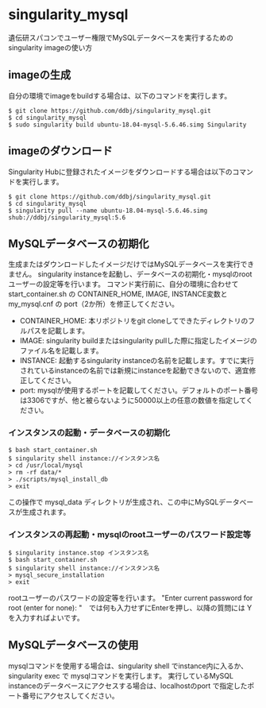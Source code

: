 # singularity_mysql

遺伝研スパコンでユーザー権限でMySQLデータベースを実行するためのsingularity imageの使い方

## imageの生成

自分の環境でimageをbuildする場合は、以下のコマンドを実行します。

    $ git clone https://github.com/ddbj/singularity_mysql.git
    $ cd singularity_mysql
    $ sudo singularity build ubuntu-18.04-mysql-5.6.46.simg Singularity

## imageのダウンロード

Singularity Hubに登録されたイメージをダウンロードする場合は以下のコマンドを実行します。

    $ git clone https://github.com/ddbj/singularity_mysql.git
    $ cd singularity_mysql
    $ singularity pull --name ubuntu-18.04-mysql-5.6.46.simg shub://ddbj/singularity_mysql:5.6


## MySQLデータベースの初期化

生成またはダウンロードしたイメージだけではMySQLデータベースを実行できません。
singularity instanceを起動し、データベースの初期化・mysqlのrootユーザーの設定等を行います。
コマンド実行前に、自分の環境に合わせて start_container.sh の CONTAINER_HOME, IMAGE, INSTANCE変数と　my_mysql.cnf の port（2か所）を修正してください。

- CONTAINER_HOME: 本リポジトリをgit cloneしてできたディレクトリのフルパスを記載します。
- IMAGE: singularity buildまたはsingularity pullした際に指定したイメージのファイル名を記載します。
- INSTANCE: 起動するsingularity instanceの名前を記載します。すでに実行されているinstanceの名前では新規にinstanceを起動できないので、適宜修正してください。
- port: mysqlが使用するポートを記載してください。デフォルトのポート番号は3306ですが、他と被らないように50000以上の任意の数値を指定してください。

### インスタンスの起動・データベースの初期化

    $ bash start_container.sh
    $ singularity shell instance://インスタンス名
    > cd /usr/local/mysql
    > rm -rf data/*
    > ./scripts/mysql_install_db
    > exit

この操作で mysql_data ディレクトリが生成され、この中にMySQLデータベースが生成されます。

### インスタンスの再起動・mysqlのrootユーザーのパスワード設定等

    $ singularity instance.stop インスタンス名
    $ bash start_container.sh
    $ singularity shell instance://インスタンス名
    > mysql_secure_installation
    > exit

rootユーザーのパスワードの設定等を行います。
"Enter current password for root (enter for none): "　では何も入力せずにEnterを押し、以降の質問には Y を入力すればよいです。

## MySQLデータベースの使用

mysqlコマンドを使用する場合は、singularity shell でinstance内に入るか、singularity exec で mysqlコマンドを実行します。
実行しているMySQL instanceのデータベースにアクセスする場合は、localhostのport で指定したポート番号にアクセスしてください。

